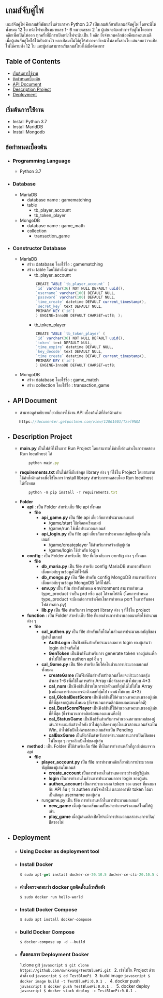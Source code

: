 # เกมส์จับคู่ไพ่
เกมส์จับคู่ไพ่ คือเกมส์ที่พัฒนาขึ้นด้วยภาษา Python 3.7  เป็นเกมส์เกี่ยวกับเกมส์จับคู่ไพ่ โดยจะมีไพ่ทั้งหมด 12 ใบ หน้าไพ่จะเป็นหมายเลข 1- 6 หมายเลขละ 2 ใบ ผู้เล่นจะต้องทำการจับคู่ไพ่โดยการคลิกเพื่อเปิดไพ่ออก ทุกครั้งที่มีการเปิดหน้าไพ่จะนับเป็น 1 คลิก ยิ่งจำนวนคลิกน้อยคือผลคะเเนนดี เมื่อผู้เล่นจับคู่ไพ่ได้ให้เปิดค้างไว้ หากเปิดมาไม่ใช่คู่ให้ทำการคว่ำหน้าไพ่ลงทั้งสองใบ เล่นจบกว่าจะเปิดไพ่ได้ครบทั้ง 12 ใบ และผู้เล่นสามารถเริ่มเกมส์ใหม่ได้เมื่อต้องการ

## Table of Contents
* [เริ่มต้นการใช้งาน](#เริ่มต้นการใช้งาน)
* [ข้อกำหนดเบื้องต้น](#ข้อกำหนดเบื้องต้น)
* [API Document](#API-Document)
* [Description Project](#Description-Project)
* [Deployment](#Deployment)

## เริ่มต้นการใช้งาน
<ul>
  <li>Install Python 3.7</li>
  <li>Install MaridDB</li>
  <li>Install Mongodb</li>
</ul>

## ข้อกำหนดเบื้องต้น
- ### Programming Language
    - Python 3.7
- ### Database
    - MariaDB
        - database name  :  gamematching
        - table
            - tb_player_account
            - tb_token_player
    - MongoDB
        - database name : game_math
        - collection
            - transaction_game
- ### Constructor Database
    - MariaDB
        - สร้าง database โดยใช้ชื่อ : gamematching
        - สร้าง table โดยใช้คำสั่งด้านล่าง
			- tb_player_account
			```javascript
                CREATE TABLE `tb_player_account` (
                `id` varchar(36) NOT NULL DEFAULT uuid(),
                `username` varchar(100) DEFAULT NULL,
                `password` varchar(100) DEFAULT NULL,
                `time_create` datetime DEFAULT current_timestamp(),
                `secret_key` text DEFAULT NULL,
                PRIMARY KEY (`id`)
                ) ENGINE=InnoDB DEFAULT CHARSET=utf8; );
			```
			- tb_token_player
            ```javascript
                CREATE TABLE `tb_token_player` (
                `id` varchar(36) NOT NULL DEFAULT uuid(),
                `token` text DEFAULT NULL,
                `time_expire` datetime DEFAULT NULL,
                `key_decode` text DEFAULT NULL,
                `time_create` datetime DEFAULT current_timestamp(),
                PRIMARY KEY (`id`)
                ) ENGINE=InnoDB DEFAULT CHARSET=utf8;
            ```
    - MongoDB
        - สร้าง database โดยใช้ชื่อ : game_match
        - สร้าง collection โดยใช้ชื่อ : transaction_game

- ## API Document
    - สามารถดูคำอธิบายเกี่ยวกับการใช้งาน API เบื้องต้นได้ที่ลิงค์ด้านล่าง
     ```javascript
        https://documenter.getpostman.com/view/12061603/Tzef9NQA
     ```
- ## Description Project
    - **main.py** เป็นไฟล์ที่ใช้ในการ Run Project โดยสามารถใช้คำสั่งด้านล่างในการทดสอบ Run localhost ได้
        ```javascript
            python main.py
        ```
    - **requirements.txt** เป็นไฟล์ที่เก็บข้อมูล library ต่าง ๆ ที่ใช้ใน Project โดยสามารถใช้คำสั่งด้านล่างเพื่อใช้ในการ install library สำหรับการทดสอบโดย Run localhost ได้ทั้งหมด
        ```javascript
            python -m pip install -r requirements.txt
        ```
    - **Folder**
        - **api** : เป็น Folder สำหรับเก็บ file api ทั้งหมด
            - **file**
                - **api_game.py** เป็น file api เกี่ยวกับการประมวลผลเกมส์
                    - /game/start ใช้เพื่อกดเริ่มเกมส์
                    - /game/run ใช้เพื่อประมวลผลเกมส์
                - **api_login.py** เป็น file api เกี่ยวกับการประมวลผลบัญชีของผู้เล่นในเกมส์
                    - /game/createplayer ใช้สำหรับการสร้างบัญผู้เล่น
                    - /game/login ใช้สำหรับ login
        - **config** : เป็น Folder สำหรับเก็บ file ที่เกี่ยวกับการ config ต่าง ๆ ทั้งหมด
            - **file**
                - **db_maria.py** เป็น file สำหรับ config MariaDB สามารถปรับการเชื่อมต่อกับฐานข้อมูลได้ที่ไฟล์นี้
                - **db_mongo.py** เป็น file สำหรับ config MongoDB สามารถปรับการเชื่อมต่อกับฐานข้อมูล MongoDB ได้ที่ไฟล์นี้
                - **env.py** เป็น file สำหรับกำหนด environment สามารถกำหนด type_product ว่าเป็น prd หรือ uat ได้จากไฟล์นี้ (โดยการกำหนด type_product จะมีผลต่อการเข้าเงื่อนไขการกำหนด port ในการรันของไฟล์ main.py)
                - **lib.py** เป็น file สำหรับการ import library ต่าง ๆ ที่ใช้ใน project
        - **function** : เป็น Folder สำหรับเก็บ file ที่แยกส่วนการทำงานออกมาเพื่อใช้คำนวณต่าง ๆ
            - **file**
                - **cal_authen.py** เป็น file สำหรับเก็บโค้ดในส่วนการประมวลผลบัญชีของผู้เล่นในเกมส์
                    - **AuthLogin** เป็นฟังก์ชันสำหรับประมวลผลการ login ของผู้เล่นว่า login สำเร็จหรือไม่
                    - **GenToken** เป็นฟังก์ชันสำหรับการ generate token ของผู้เล่นเพื่อนำไปใช้ในการ authen api อื่น ๆ
                - **cal_Game.py** เป็น file สำหรับเก็บโค้ดในส่วนการประมวลผลเกมส์ทั้งหมด
                    - **createGame** เป็นฟังก์ชันสำหรับสร้างเกมส์โดยจะประมวลผลสุ่มตัวเลข 1-6 เพื่อใช้ในการสร้าง Array เพื่อจำลองหน้าไพ่แบบ 4*3
                    - **cal_num** เป็นฟังก์ชันที่ช่วยในการนำตัวเลขที่สุ่มได้ไปใส่ใน Array (เหมือนการจำลองการนำตัวเลขที่สุ่มไปวางหน้าไพ่แบบ 4*3)
                    - **cal_GlobalBestScore** เป็นฟังก์ชันที่ใช้คำนวณหาคะเเนนของผู้เล่นที่ดีที่สุดจากผู้เล่นทั้งหมด (ยิ่งจำนวนการคลิกน้อยผลคะเเนนคือดี)
                    - **cal_BestScorePlayer** เป็นฟังก์ชันที่ใช้คำนวณหาคะเเนนของผู้เล่นที่ดีที่สุด (ยิ่งจำนวนการคลิกน้อยผลคะเเนนคือดี)
                    - **cal_StatusGame** เป็นฟังก์ชันสำหรับการคำนวณสถานะเกมส์ของผู้เล่นว่าจบเกมส์เเล้วหรือยัง ถ้าไพ่ถูกเปิดครบทุกใบเเล้วสถานะเกมส์จะเป็น Win, ถ้าไพ่ยังเปิดไม่ครบสถานะเกมส์จะเป็น Pending
                    - **calBoxGame** เป็นฟังก์ชันสำหรับการคำนวณสถานะการเปิด/ปิดของไพ่ในทุก ๆ การคลิกเปิดไพ่ของผู้เล่น
        - **method** : เป็น Folder ที่ใช้สำหรับเก็บ file ที่เป็นการทำงานหลักที่ถูกส่งต่อมาจาก api
            - **file**
                - **player_account.py** เป็น file การทำงานหลักเกี่ยวกับการประมวลผลบัญชีของผู้เล่นในเกมส์
                    - **create_account** เป็นการทำงานในส่วนของการสร้างบัญชีผู้เล่น
                    - **login** เป็นการทำงานในส่วนการประมวลผลการ login ของผู้เล่น
                    - **authen_account** เป็นการประมวลผล token ของ user ที่แนบมากับ API อื่น ๆ ว่า authen สำเร็จหรือไม่ เเละถอดรหัส token ได้มาเป็นข้อมูล username ของผู้เล่น 
                - rungame.py เป็น file การทำงานหลักในการประมวลผลเกมส์
                    - **new_game** เมื่อผู้เล่นกดเริ่มเกมส์ใหม่จะทำการสร้างเกมส์ใหม่ให้ผู้เล่น
                    - **play_game** เมื่อผู้เล่นคลิกเปิดไพ่จะมีการประมวลผลสถานะการเปิด/ปิดของไพ่

- ## Deployment
    - ### Using Docker as deployment tool
    - ### Install Docker
        ```javascript
        $ sudo apt-get install docker-ce-20.10.5 docker-ce-cli-20.10.5 containerd.io
        ```
    - ### คำสั่งตรวจสอบว่า docker ถูกติดตั้งเเล้วหรือยัง
        ```javascript
        $ sudo docker run hello-world
        ```
    - ### Install Docker Compose
        ```javascript
        $ sudo apt install docker-compose
        ```
    - ### build Docker Compose
        ```javascript
        $ docker-compose up -d --build
        ```
    - ### ขั้นตอนการ Deployment Docker
        1.clone git
            ```javascript
            $ git clone https://github.com/swnkvang/TestBluePi.git
            ```
        2. เข้าไปใน Project ด้วยคำสั่ง cd
            ```javascript
            $ cd TestBluePi
            ```
        3. build image
            ```javascript
            $ docker image build -t TestBluePi:0.0.1 .
            ```
        4. docker push
            ```javascript
            $ docker push TestBluePi:0.0.1 .
            ```
        5. docker deploy
            ```javascript
            $ docker stack deploy -c TestBluePi:0.0.1 .
            ```
